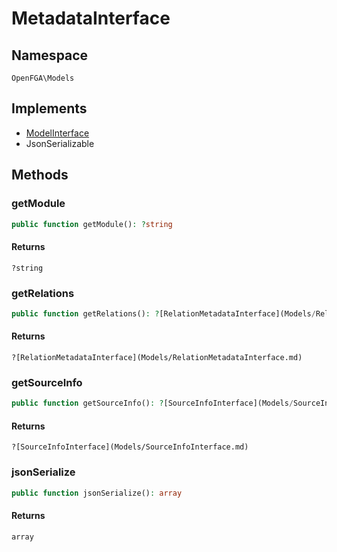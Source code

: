 # MetadataInterface


## Namespace
`OpenFGA\Models`

## Implements
* [ModelInterface](Models/ModelInterface.md)
* JsonSerializable



## Methods
### getModule


```php
public function getModule(): ?string
```



#### Returns
`?string`

### getRelations


```php
public function getRelations(): ?[RelationMetadataInterface](Models/RelationMetadataInterface.md)
```



#### Returns
`?[RelationMetadataInterface](Models/RelationMetadataInterface.md)`

### getSourceInfo


```php
public function getSourceInfo(): ?[SourceInfoInterface](Models/SourceInfoInterface.md)
```



#### Returns
`?[SourceInfoInterface](Models/SourceInfoInterface.md)`

### jsonSerialize


```php
public function jsonSerialize(): array
```



#### Returns
`array`

